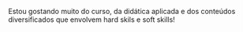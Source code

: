 Estou gostando muito do curso, da didática aplicada e dos conteúdos diversificados que envolvem hard skils e soft skills!